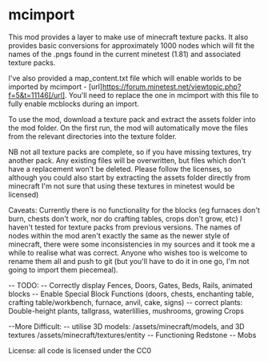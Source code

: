 # mcimport
This mod provides a layer to make use of minecraft texture packs.
It also provides basic conversions for approximately 1000 nodes which will fit the names of the .pngs found in the current minetest (1.81) and associated texture packs. 

I've also provided a map_content.txt file which will enable worlds to be imported by mcimport - [url]https://forum.minetest.net/viewtopic.php?f=5&t=11146[/url]. You'll need to replace the one in mcimport with this file to fully enable mcblocks during an import.

To use the mod, download a texture pack and extract the assets folder into the mod folder.
On the first run, the mod will automatically move the files from the relevant directories into the texture folder. 

NB not all texture packs are complete, so if you have missing textures, try another pack. Any existing files will be overwritten, but files which don't have a replacement won't be deleted. Please follow the licenses, so although you could also start by extracting the assets folder directly from minecraft I'm not sure that using these textures in minetest would be licensed) 


Caveats:
Currently there is no functionality for the blocks (eg furnaces don't burn, chests don't work, nor do crafting tables, crops don't grow, etc)
I haven't tested for texture packs from previous versions.
The names of nodes within the mod aren't exactly the same as the newer style of minecraft, there were some inconsistencies in my sources and it took me a while to realise what was correct. Anyone who wishes too is welcome to rename them all and push to git (but you'll have to do it in one go, I'm not going to import them piecemeal).

-- TODO:
-- Correctly display Fences, Doors, Gates, Beds, Rails, animated blocks
-- Enable Special Block Functions (doors, chests, enchanting table, crafting table/workbench, furnace, anvil, cake, signs)
-- correct plants: Double-height plants, tallgrass, waterlillies, mushrooms, growing Crops

--More Difficult:
-- utilise 3D models: /assets/minecraft/models, and 3D textures /assets/minecraft/textures/entity
-- Functioning Redstone
-- Mobs

License: all code is licensed under the CC0
